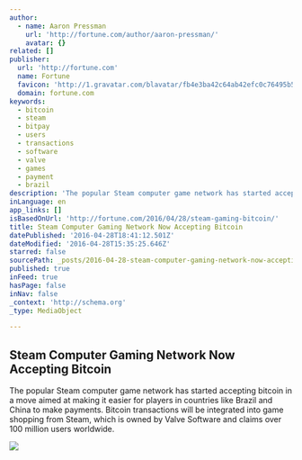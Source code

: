 ```yaml
---
author:
  - name: Aaron Pressman
    url: 'http://fortune.com/author/aaron-pressman/'
    avatar: {}
related: []
publisher:
  url: 'http://fortune.com'
  name: Fortune
  favicon: 'http://1.gravatar.com/blavatar/fb4e3ba42c64ab42efc0c76495b59a33?s=16'
  domain: fortune.com
keywords:
  - bitcoin
  - steam
  - bitpay
  - users
  - transactions
  - software
  - valve
  - games
  - payment
  - brazil
description: 'The popular Steam computer game network has started accepting bitcoin in a move aimed at making it easier for players in countries like Brazil and China to make payments. Bitcoin transactions will be integrated into game shopping from Steam, which is owned by Valve Software and claims over 100 million users worldwide.'
inLanguage: en
app_links: []
isBasedOnUrl: 'http://fortune.com/2016/04/28/steam-gaming-bitcoin/'
title: Steam Computer Gaming Network Now Accepting Bitcoin
datePublished: '2016-04-28T18:41:12.501Z'
dateModified: '2016-04-28T15:35:25.646Z'
starred: false
sourcePath: _posts/2016-04-28-steam-computer-gaming-network-now-accepting-bitcoin.md
published: true
inFeed: true
hasPage: false
inNav: false
_context: 'http://schema.org'
_type: MediaObject

---
```

<article style=""><h1>Steam Computer Gaming Network Now Accepting Bitcoin</h1><p>The popular Steam computer game network has started accepting bitcoin in a move aimed at making it easier for players in countries like Brazil and China to make payments. Bitcoin transactions will be integrated into game shopping from Steam, which is owned by Valve Software and claims over 100 million users worldwide.</p><img src="https://fortunedotcom.files.wordpress.com/2015/03/pen0315_b.jpg?w=975" /></article>